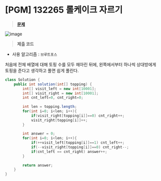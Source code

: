# [PGM] 132265 롤케이크 자르기
> **[문제](https://school.programmers.co.kr/learn/courses/30/lessons/132265)**
> 
![image](https://user-images.githubusercontent.com/80896077/219044309-92f7085e-3a1b-47a3-a86b-6281dac525a6.png)

> **제출 코드**
> 
- 사용 알고리즘 : `브루트포스`

처음에 전체 배열에 대해 토핑 수를 모두 헤아린 뒤에, 왼쪽에서부터 하나씩 상대방에게 토핑을 준다고 생각하고 풀면 쉽게 풀린다.

```java
class Solution {
    public int solution(int[] topping) {
        int[] visit_left = new int[10001];
        int[] visit_right = new int[10001];
        int cnt_left=0, cnt_right=0;
        
        int len = topping.length;
        for(int i=0; i<len; i++){
            if(visit_right[topping[i]]==0) cnt_right++;
            visit_right[topping[i]]++;
        }
        
        int answer = 0;
        for(int i=0; i<len; i++){
            if(++visit_left[topping[i]]==1) cnt_left++;
            if(--visit_right[topping[i]]==0) cnt_right--;
            if(cnt_left == cnt_right) answer++;
        }
        
        return answer;
    }
}
```
